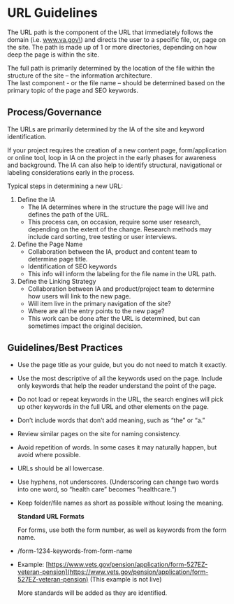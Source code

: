 # URL Guidelines

The URL path is the component of the URL that immediately follows the domain \(i.e. www.va.gov\) and directs the user to a specific file, or, page on the site. The path is made up of 1 or more directories, depending on how deep the page is within the site.

The full path is primarily determined by the location of the file within the structure of the site – the information architecture.  
The last component - or the file name – should be determined based on the primary topic of the page and SEO keywords.

## Process/Governance

The URLs are primarily determined by the IA of the site and keyword identification.

If your project requires the creation of a new content page, form/application or online tool, loop in IA on the project in the early phases for awareness and background. The IA can also help to identify structural, navigational or labeling considerations early in the process.

Typical steps in determining a new URL:

1. Define the IA
   * The IA determines where in the structure the page will live and defines the path of the URL.
   * This process can, on occasion, require some user research, depending on the extent of the change.  Research methods may include card sorting, tree testing or user interviews. 
2. Define the Page Name
   * Collaboration between the IA, product and content team to determine page title.
   * Identification of SEO keywords
   * This info will inform the labeling for the file name in the URL path.
3. Define the Linking Strategy
   * Collaboration between IA and product/project team to determine how users will link to the new page.  
   * Will item live in the primary navigation of the site?
   * Where are all the entry points to the new page?
   * This work can be done after the URL is determined, but can sometimes impact the original decision.

## Guidelines/Best Practices

* Use the page title as your guide, but you do not need to match it exactly.
* Use the most descriptive of all the keywords used on the page. Include only keywords that help the reader understand the point of the page.
* Do not load or repeat keywords in the URL, the search engines will pick up other keywords in the full URL and other elements on the page.  
* Don’t include words that don’t add meaning, such as “the” or “a.”
* Review similar pages on the site for naming consistency. 
* Avoid repetition of words. In some cases it may naturally happen, but avoid where possible.
* URLs should be all lowercase.
* Use hyphens, not underscores. \(Underscoring can change two words into one word, so “health care” becomes “healthcare.”\)
* Keep folder/file names as short as possible without losing the meaning.

  **Standard URL Formats**

  For forms, use both the form number, as well as keywords from the form name.

* /form-1234-keywords-from-form-name
* Example: [https://www.vets.gov/pension/application/form-527EZ-veteran-pension](https://www.vets.gov/pension/application/form-527EZ-veteran-pension) \(This example is not live\)

  More standards will be added as they are identified.

